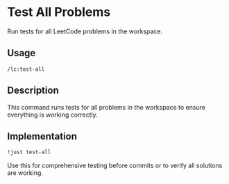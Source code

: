 # Test All Problems

Run tests for all LeetCode problems in the workspace.

## Usage
```
/lc:test-all
```

## Description
This command runs tests for all problems in the workspace to ensure everything is working correctly.

## Implementation
```bash
!just test-all
```

Use this for comprehensive testing before commits or to verify all solutions are working.